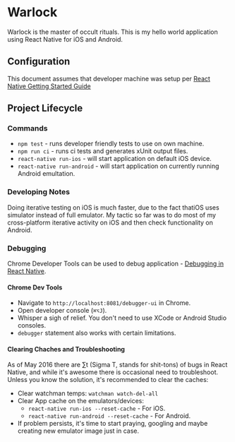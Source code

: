 Warlock
===

Warlock is the master of occult rituals. This is my hello world application using React Native for iOS and Android.

## Configuration

This document assumes that developer machine was setup per [React Native Getting Started Guide][react-native-getting-started]


## Project Lifecycle

### Commands

  * `npm test` -  runs developer friendly tests to use on own machine.
  * `npm run ci` - runs ci tests and generates xUnit output files.
  * `react-native run-ios` - will start application on default iOS device.
  * `react-native run-android` - will start application on currently running Android emultation.
  
### Developing Notes

Doing iterative testing on iOS is much faster, due to the fact thatiOS uses simulator instead of full emulator. My tactic so far was to do most of my cross-platform iterative activity on iOS and then check functionality on Android. 
  
### Debugging

Chrome Developer Tools can be used to debug application - [Debugging in React Native][react-native-debugging].

#### Chrome Dev Tools

 * Navigate to `http://localhost:8081/debugger-ui` in Chrome.
 * Open developer console (`⌘⌥J`).
 * Whisper a sigh of relief. You don't need to use XCode or Android Studio consoles.
 * `debugger` statement also works with certain limitations.
 
#### Clearing Chaches and Troubleshooting

As of May 2016 there are ∑t (Sigma T, stands for shit-tons) of bugs in React Native, and while it's awesome there is occasional need to troubleshoot.
Unless you know the solution, it's recommended to clear the caches:

 * Clear watchman temps: `watchman watch-del-all`
 * Clear App cache on the emulators/devices:
   * `react-native run-ios --reset-cache` - For iOS.
   * `react-native run-android --reset-cache` - For Android.
 * If problem persists, it's time to start praying, googling and maybe creating new emulator image just in case.
 

[react-native-getting-started]: https://facebook.github.io/react-native/docs/getting-started.html
[react-native-debugging]: https://facebook.github.io/react-native/docs/debugging.html